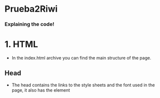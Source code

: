 # Prueba2Riwi

### Explaining the code!

# 1. HTML

- In the index.html archive you can find the main structure of the page.

## Head

- The head contains the links to the style sheets and the font used in the page, it also has the element <title> that will pop up as the name of the tab in the web browser.

## Body

- The body contains all the main sections of the page, the header, the main page, and the footer.

## Header

- The header contains the navigation bar which leads to other sections of the page, and also has the title of the page. to explore other sections of the page without having to scroll we use the <nav> element containing <a> elements that is able to redirect to the About me, Proyects and Contact me sections through the ids of these.

## Main

- The main page is divided by 3 sections, About me, Proyects and Contact me, each one of them having their own id.

### 1. About me

- This sections talks about me, how old I am, what are my favourite things to do, and how much I love to code.

### 2. Proyects

- This sections show the projects I've made so far in Riwi, shown in a table with the projects name, the language used and the Link to the github repository.

### 3. Contact me 

- The conact me section is made on a form which has a fieldset including the name, and the input waiting to receive the email and the message respectively.

## Footer

- The footer contains the last section *Socials* which has an image that redirects to the website the user wants to contact me.

# 2. CSS

- CSS explained in the style.css archive :3!


